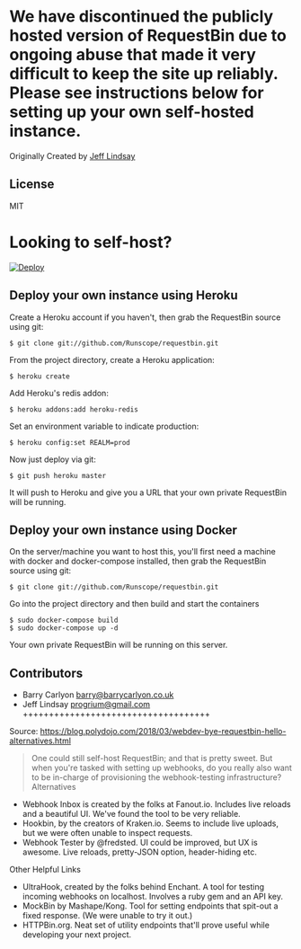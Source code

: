 # We have discontinued the publicly hosted version of RequestBin due to ongoing abuse that made it very difficult to keep the site up reliably. Please see instructions below for setting up your own self-hosted instance.

Originally Created by [Jeff Lindsay](http://progrium.com)

License
-------
MIT


Looking to self-host?
=====================

[![Deploy](https://www.herokucdn.com/deploy/button.png)](https://heroku.com/deploy)

## Deploy your own instance using Heroku
Create a Heroku account if you haven't, then grab the RequestBin source using git:

`$ git clone git://github.com/Runscope/requestbin.git`

From the project directory, create a Heroku application:

`$ heroku create`

Add Heroku's redis addon:

`$ heroku addons:add heroku-redis`

Set an environment variable to indicate production:

`$ heroku config:set REALM=prod`

Now just deploy via git:

`$ git push heroku master`

It will push to Heroku and give you a URL that your own private RequestBin will be running.


## Deploy your own instance using Docker

On the server/machine you want to host this, you'll first need a machine with
docker and docker-compose installed, then grab the RequestBin source using git:

`$ git clone git://github.com/Runscope/requestbin.git`

Go into the project directory and then build and start the containers

```
$ sudo docker-compose build
$ sudo docker-compose up -d
```

Your own private RequestBin will be running on this server.


Contributors
------------
 * Barry Carlyon <barry@barrycarlyon.co.uk>
 * Jeff Lindsay <progrium@gmail.com>
++++++++++++++++++++++++++++++++++++


Source: https://blog.polydojo.com/2018/03/webdev-bye-requestbin-hello-alternatives.html
> One could still self-host RequestBin; and that is pretty sweet. But when you're tasked with setting up webhooks, do you really also want to be in-charge of provisioning the webhook-testing infrastructure?
Alternatives
* Webhook Inbox is created by the folks at Fanout.io.   Includes live reloads and a beautiful UI. We've found the tool to be very reliable.
* Hookbin, by the creators of Kraken.io.
  Seems to include live uploads, but we were often unable to inspect requests.
* Webhook Tester by @fredsted.
  UI could be improved, but UX is awesome. Live reloads, pretty-JSON option, header-hiding etc.

Other Helpful Links
* UltraHook, created by the folks behind Enchant.
  A tool for testing incoming webhooks on localhost. Involves a ruby gem and an API key.
* MockBin by Mashape/Kong.
  Tool for setting endpoints that spit-out a fixed response. (We were unable to try it out.)
* HTTPBin.org.
  Neat set of utility endpoints that'll prove useful while developing your next project.
